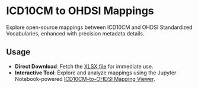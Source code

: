 # ICD10CM to OHDSI Mappings
Explore open-source mappings between ICD10CM and OHDSI Standardized Vocabularies, enhanced with precision metadata details.

## Usage

- **Direct Download**: Fetch the [XLSX file](https://github.com/TuftsCTSI/N3C/docs/icd10cm-to-ohdsi-mappings/ICD10CM-to-OHDSI-Mappings.xlsx) for immediate use.
- **Interactive Tool**: Explore and analyze mappings using the Jupyter Notebook-powered [ICD10CM-to-OHDSI Mapping Viewer](https://github.com/TuftsCTSI/N3C/scripts/Jupyter/icd10cm-to-ohdsi-mapping-viewer/icd10cm-to-ohdsi-mapping-viewer.ipynb).
